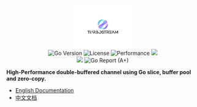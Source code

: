 <div align="center">
<img src="./assets/images/logo.png" alt="TURBOSTREAM Logo" style="width: 30%; max-width: 300px;">

<br/>

<img src="https://img.shields.io/badge/Go-1.23+-00ADD8?logo=go&logoColor=white" alt="Go Version">
<img src="https://img.shields.io/badge/license-Apache2.0-blue" alt="License">
<img src="https://img.shields.io/badge/performance-optimized-brightgreen" alt="Performance">
<a title="Tag" target="_blank" href="https://github.com/TimeWtr/Chanjet/tags"><img src="https://img.shields.io/github/v/tag/TimeWtr/Chanjet?color=%23ff8936&logo=fitbit&style=flat-square" /></a>
<br>
<a title="GoDoc" target="_blank" href="https://pkg.go.dev/github.com/TimeWtr/Chanjet?tab=doc"><img src="https://img.shields.io/badge/go.dev-doc-007d9c?style=flat-square&logo=read-the-docs" /></a>
<img src="https://goreportcard.com/badge/github.com/TimeWtr/Chanjet" alt="Go Report (A+)">

</div>

**High-Performance double-buffered channel using Go slice, buffer pool and zero-copy.**

- [English Documentation](./docs/en/README.md)
- [中文文档](./docs/zh/README_zh.md)